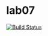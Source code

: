 # lab07 
[![Build Status](https://travis-ci.org/BulatovArthur/lab07.svg?branch=master)](https://travis-ci.org/BulatovArthur/lab07)
